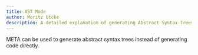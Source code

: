 ```yaml
---
title: AST Mode
author: Moritz Utcke
description: A detailed explanation of generating Abstract Syntax Trees using META
---
```


META can be used to generate abstract syntax trees instead of generating code directly.